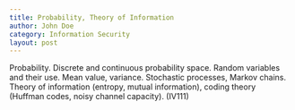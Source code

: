 ```yaml
---
title: Probability, Theory of Information
author: John Doe
category: Information Security
layout: post
---
```


Probability. Discrete and continuous probability space. Random variables and their use. Mean value, variance. Stochastic processes, Markov chains. Theory of information (entropy, mutual information), coding theory (Huffman codes, noisy channel capacity). (IV111)